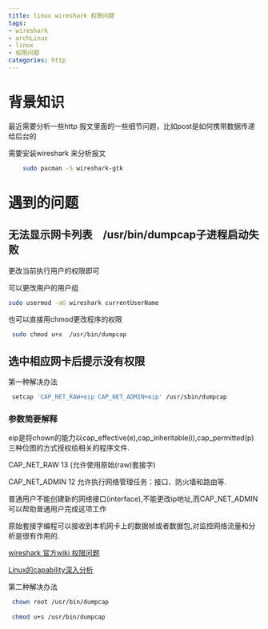 ```yaml
---
title: linux wireshark 权限问题
tags:
- wireshark
- archLinux
- linux
- 权限问题
categories: http
---
```

# 背景知识
最近需要分析一些http 报文里面的一些细节问题，比如post是如何携带数据传递给后台的

需要安装wireshark 来分析报文

```bash
    sudo pacman -S wireshark-gtk
```
# 遇到的问题　

## 无法显示网卡列表　/usr/bin/dumpcap子进程启动失败

更改当前执行用户的权限即可

可以更改用户的用户组

```bash
sudo usermod -aG wireshark currentUserName
```
也可以直接用chmod更改程序的权限

```bash
 sudo chmod u+x  /usr/bin/dumpcap
```


## 选中相应网卡后提示没有权限

第一种解决办法
```bash
 setcap 'CAP_NET_RAW+eip CAP_NET_ADMIN+eip' /usr/sbin/dumpcap
```
### 参数简要解释

eip是将chown的能力以cap_effective(e),cap_inheritable(i),cap_permitted(p)三种位图的方式授权给相关的程序文件.

CAP_NET_RAW 13 (允许使用原始(raw)套接字)
   
CAP_NET_ADMIN 12 允许执行网络管理任务：接口、防火墙和路由等.

普通用户不能创建新的网络接口(interface),不能更改ip地址,而CAP_NET_ADMIN可以帮助普通用户完成这项工作
   
   
原始套接字编程可以接收到本机网卡上的数据帧或者数据包,对监控网络流量和分析是很有作用的.



[wireshark 官方wiki 权限问题](https://wiki.wireshark.org/CaptureSetup/CapturePrivileges)

[ Linux的capability深入分析](http://blog.csdn.net/wangpengqi/article/details/9821231)

第二种解决办法
```bash
 chown root /usr/bin/dumpcap
 
 chmod u+s /usr/bin/dumpcap
 
 ```